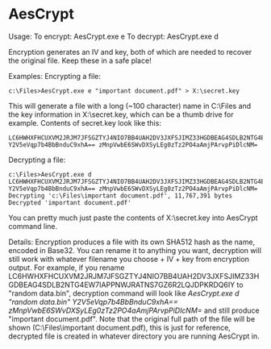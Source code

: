 AesCrypt
========
Usage:
 To encrypt: AesCrypt.exe e <file path>
 To decrypt: AesCrypt.exe d <file path> <iv> <key>
 
Encryption generates an IV and key, both of which are needed to recover the original file. Keep these in a safe place!


Examples:
 Encrypting a file:
 ```
 c:\Files>AesCrypt.exe e "important document.pdf" > X:\secret.key
 ```
 This will generate a file with a long (~100 character) name in C:\Files and the key information in X:\secret.key, which can be a thumb drive for example.
 Contents of secret.key look like this:
 ```
 LC6HWHXFHCUXVM2JRJM7JFSGZTYJ4NIO7BB4UAH2DV3JXFSJIMZ33HGDBEAG4SDLB2NTG4EW7IAPPNWJRATNS7GZ6R2LQJDPKRDQ6IY Y2V5eVqp7b4BbBnduC9xhA== zMnpVwbE6SWvDXSyLEg0zTz2PO4aAmjPArvpPiDlcNM=
 ```

 Decrypting a file:
 ```
 c:\Files>AesCrypt.exe d LC6HWHXFHCUXVM2JRJM7JFSGZTYJ4NIO7BB4UAH2DV3JXFSJIMZ33HGDBEAG4SDLB2NTG4EW7IAPPNWJRATNS7GZ6R2LQJDPKRDQ6IY Y2V5eVqp7b4BbBnduC9xhA== zMnpVwbE6SWvDXSyLEg0zTz2PO4aAmjPArvpPiDlcNM=
 Decrypting 'c:\Files\important document.pdf', 11,767,391 bytes
 Decrypted 'important document.pdf'
 ```
 You can pretty much just paste the contents of X:\secret.key into AesCrypt command line.

 Details:
 Encryption produces a file with its own SHA512 hash as the name, encoded in Base32. You can rename it to anything you want, decryption will still work with whatever filename you choose + IV + key from encryption output. For example, if you rename LC6HWHXFHCUXVM2JRJM7JFSGZTYJ4NIO7BB4UAH2DV3JXFSJIMZ33HGDBEAG4SDLB2NTG4EW7IAPPNWJRATNS7GZ6R2LQJDPKRDQ6IY to "random data.bin", decryption command will look like *AesCrypt.exe d "random data.bin" Y2V5eVqp7b4BbBnduC9xhA== zMnpVwbE6SWvDXSyLEg0zTz2PO4aAmjPArvpPiDlcNM=* and still produce "important document.pdf". Note that the original full path of the file will be shown (C:\Files\important document.pdf), this is just for reference, decrypted file is created in whatever directory you are running AesCrypt in.